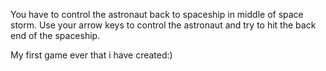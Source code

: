 You have to control the astronaut back to spaceship in middle of space storm. Use your arrow keys to control the astronaut and try to hit the back end of the spaceship.

My first game ever that i have created:)